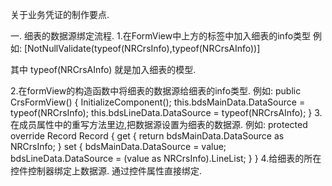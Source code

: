 关于业务凭证的制作要点.

一. 细表的数据源绑定流程.
1.在FormView中上方的标签中加入细表的info类型
例如: 
[NotNullValidate(typeof(NRCrsInfo),typeof(NRCrsAInfo))]

其中 typeof(NRCrsAInfo) 就是加入细表的模型.

2.在formView的构造函数中将细表的数据源给细表的info类型.
例如: 
public CrsFormView()
        {
            InitializeComponent();
            this.bdsMainData.DataSource = typeof(NRCrsInfo);
            this.bdsLineData.DataSource = typeof(NRCrsAInfo);
        }
3.在成员属性中的重写方法里边,把数据源设置为细表的数据源.
例如:
 protected override Record Record
        {
            get { return bdsMainData.DataSource as NRCrsInfo; }
            set
            {
                bdsMainData.DataSource = value;
                bdsLineData.DataSource = (value as NRCrsInfo).LineList;
            }
        }
4.给细表的所在控件控制器绑定上数据源. 通过控件属性直接绑定.
